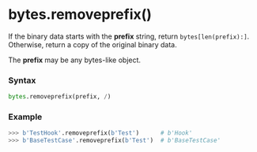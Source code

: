 # bytes.removeprefix()

If the binary data starts with the **prefix** string, return `bytes[len(prefix):]`. Otherwise, return a copy of the original binary data.

The **prefix** may be any bytes-like object.

### Syntax

```python
bytes.removeprefix(prefix, /)
```

### Example

```python
>>> b'TestHook'.removeprefix(b'Test')      # b'Hook'
>>> b'BaseTestCase'.removeprefix(b'Test')  # b'BaseTestCase'
```

